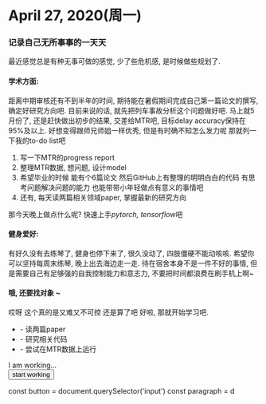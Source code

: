 # April 27, 2020(周一)
### 记录自己无所事事的一天天
最近感觉总是有种无事可做的感觉, 少了些危机感, 是时候做些规划了.
#### 学术方面: 
距离中期审核还有不到半年的时间, 期待能在暑假期间完成自己第一篇论文的撰写, 确定好研究方向吧. 目前来说的话, 就先把列车事故分析这个问题做好吧. 马上就5月份了, 还是赶快做出初步的结果, 交差给MTR吧, 目标delay accuracy保持在95%及以上. 好想变得跟师兄师姐一样优秀, 但是有时确不知怎么发力呢 那就列一下我的to-do list吧

<ol>
 <li>写一下MTR的progress report</li>
 <li>整理MTR数据, 想问题, 设计model</li>
 <li>希望毕业的时候  能有个6篇论文 然后GitHub上有整理的明明白白的代码  有思考问题解决问题的能力  也能带带小年轻做点有意义的事情吧   </li>
 <li>还有, 每天读两篇相关领域paper, 掌握最新的研究方向</li>
</ol> 
那今天晚上做点什么呢? 快速上手<em>pytorch, tensorflow</em>吧


#### 健身爱好: 
有好久没有去练琴了, 健身也停下来了, 很久没动了, 四肢僵硬不能动咳咳. 希望你可以坚持每周末练琴, 晚上出去海边走一走. 待在宿舍本身不是一件不好的事情, 但是需要自己有足够强的自我控制能力和意志力, 不要把时间都浪费在刷手机上啊~ 


#### 哦, 还要找对象 ~ 
哎呀 这个真的是又难又不可控 还是算了吧
好啦, 那就开始学习吧.
<ul>
<li>- 读两篇paper</li>  
<li>- 研究相关代码</li>
<li>- 尝试在MTR数据上运行</li>
</ul>

<form action="我的日记_submit" method="get" accept-charset="utf-8">
    I am working... <br>
    <input type="button", value = 'start working'>
</form>

const button = document.querySelector('input')
const paragraph = d
